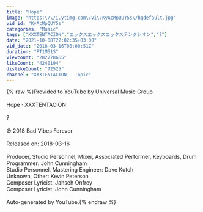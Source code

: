 ```yaml
---
title: "Hope"
image: "https:\/\/i.ytimg.com\/vi\/KyAcMpQUY5s\/hqdefault.jpg"
vid_id: "KyAcMpQUY5s"
categories: "Music"
tags: ["XXXTENTACION","エックスエックスエックステンタシオン","?"]
date: "2021-10-08T22:02:35+03:00"
vid_date: "2018-03-16T08:00:51Z"
duration: "PT1M51S"
viewcount: "282778665"
likeCount: "4240194"
dislikeCount: "72525"
channel: "XXXTENTACION - Topic"
---
```

{% raw %}Provided to YouTube by Universal Music Group<br /><br />Hope · XXXTENTACION<br /><br />?<br /><br />℗ 2018 Bad Vibes Forever<br /><br />Released on: 2018-03-16<br /><br />Producer, Studio  Personnel, Mixer, Associated  Performer, Keyboards, Drum  Programmer: John Cunningham<br />Studio  Personnel, Mastering  Engineer: Dave Kutch<br />Unknown, Other: Kevin Peterson<br />Composer  Lyricist: Jahseh Onfroy<br />Composer  Lyricist: John Cunningham<br /><br />Auto-generated by YouTube.{% endraw %}
